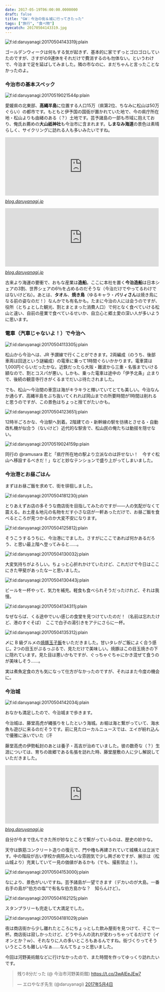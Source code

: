 ```yaml
---
date: 2017-05-19T06:00:00.0000000
draft: false
title: "GW：今治の街＆城に行ってきたった"
tags: ["旅行", "食べ物"]
eyecatch: 20170504143319.jpg
---
```

<p><span itemscope itemtype="http://schema.org/Photograph"><img src="20170504143319.jpg" alt="f:id:daruyanagi:20170504143319j:plain" title="f:id:daruyanagi:20170504143319j:plain" class="hatena-fotolife" itemprop="image"></span></p><p>ゴールデンウィークは何もする気が起きず、基本的に家でずっとゴロゴロしていたのですが、さすがの9連休をそれだけで費消するのも勿体ない。というわけで、今治まで足を延ばしてみました。隣の市なのに、まだちゃんと言ったことなかったのよ。</p>

<div class="section">
<h3>今治市の基本スペック</h3>
<p><span itemscope itemtype="http://schema.org/Photograph"><img src="20170519021544.png" alt="f:id:daruyanagi:20170519021544p:plain" title="f:id:daruyanagi:20170519021544p:plain" class="hatena-fotolife" itemprop="image"></span></p><p>愛媛県の北東部、<b>高縄半島</b>に位置する人口15万（県第2位、ちなみに松山は50万ぐらい）の都市です。もともと伊予国の国衙が置かれていた地で、今の県庁所在地・松山よりも由緒のある（？）土地です。芸予諸島の一部も市域に抱えており、俺氏お薦めの<b>大山祇神社</b>も今治市に含まれます。<b>しまなみ海道</b>の景色は素晴らしく、サイクリングに訪れる人も多いみたいですね。</p><p><iframe src="http://blog.daruyanagi.jp/embed/2015/05/07/131855" title="バイク：しまなみ海道行ったんだけど、降りる島を間違った。 - だるろぐ" class="embed-card embed-blogcard" scrolling="no" frameborder="0" style="display: block; width: 100%; height: 190px; max-width: 500px; margin: 10px 0px;"></iframe><cite class="hatena-citation"><a href="http://blog.daruyanagi.jp/entry/2015/05/07/131855">blog.daruyanagi.jp</a></cite></p><p><iframe src="http://blog.daruyanagi.jp/embed/2015/05/13/215021" title="バイク：大山祇神社に行ってきた - だるろぐ" class="embed-card embed-blogcard" scrolling="no" frameborder="0" style="display: block; width: 100%; height: 190px; max-width: 500px; margin: 10px 0px;"></iframe><cite class="hatena-citation"><a href="http://blog.daruyanagi.jp/entry/2015/05/13/215021">blog.daruyanagi.jp</a></cite></p><p>古来より海運の要衝で、おもな産業は<b>造船</b>。ここに本社を置く<b>今治造船</b>は日本シェアの3割、世界シェアの6％を占めるのだそうな（今治だけでやってるわけではないけどね）。あとは、<b>タオル</b>、<b>焼き鳥</b>（ゆるキャラ・<b>バリィさん</b>は焼き鳥になる前の姿なのだ！）なんかでも有名かも。たまに今治の人には会うのですが、役所（とちょとした観光、割とまとまった消費人口）で何となく食べていける松山と違い、自前の産業で食べているせいか、自立心と郷土愛の深い人が多いように思います。</p>

</div>
<div class="section">
<h3>電車（汽車じゃないよ！）で今治へ</h3>
<p><span itemscope itemtype="http://schema.org/Photograph"><img src="20170504113305.jpg" alt="f:id:daruyanagi:20170504113305j:plain" title="f:id:daruyanagi:20170504113305j:plain" class="hatena-fotolife" itemprop="image"></span></p><p>松山から今治へは、JR 予讃線で行くことができます。2両編成（のうち、後部車両は回送という謎編成）の電車に乗って1時間ぐらいかかります。電車賃は1,000円ぐらいだったかな。近鉄だったら大阪・難波から三重・名張までいける額なので、割とコスパが悪い。しかも、乗った電車は途中の「伊予北条」止まりで、後続の観音寺行きがくるまでだいぶ待たされました。</p><p>でも、松山～今治間の車窓は海がキラキラと輝いていてとても美しい。今治なんか通らず、高縄半島をぶち抜いてくれれば岡山までの所要時間が1時間は削れると思うのですが、この景色はちょっと捨てがたいかも。</p><p><span itemscope itemtype="http://schema.org/Photograph"><img src="20170504123651.jpg" alt="f:id:daruyanagi:20170504123651j:plain" title="f:id:daruyanagi:20170504123651j:plain" class="hatena-fotolife" itemprop="image"></span></p><p>12時半ごろかな、今治駅へ到着。2階建ての・新幹線の駅を彷彿とさせる・自動改札機が似合う（ないけど）近代的な駅舎で、松山民の俺たちは動揺を隠せない。</p><p><span itemscope itemtype="http://schema.org/Photograph"><img src="20170519024159.png" alt="f:id:daruyanagi:20170519024159p:plain" title="f:id:daruyanagi:20170519024159p:plain" class="hatena-fotolife" itemprop="image"></span></p><p>同行の @ramusara 君と「県庁所在地の駅より立派なのは許せない！　今すぐ松山へ移設するべきだ！」などと妙なテンションで盛り上がってしまいました。</p>

</div>
<div class="section">
<h3>今治港とお昼ごはん</h3>
<p>まずはお昼ご飯を求めて、街を徘徊しました。</p><p><span itemscope itemtype="http://schema.org/Photograph"><img src="20170504181230.jpg" alt="f:id:daruyanagi:20170504181230j:plain" title="f:id:daruyanagi:20170504181230j:plain" class="hatena-fotolife" itemprop="image"></span></p><p>とりあえずお店の多そうな商店街を目指してみたのですが――人の気配がなくて震える。お土産＆地元の名物をだす小さな店が一軒あっただけで、お昼ご飯を食べるところが見つかるのか大変不安になります。</p><p><span itemscope itemtype="http://schema.org/Photograph"><img src="20170504125812.jpg" alt="f:id:daruyanagi:20170504125812j:plain" title="f:id:daruyanagi:20170504125812j:plain" class="hatena-fotolife" itemprop="image"></span></p><p>そうこうするうちに、今治港にでました。さすがにここであれば何かあるだろう、と思い最上階へ登ってみると……。</p><p><span itemscope itemtype="http://schema.org/Photograph"><img src="20170504130032.jpg" alt="f:id:daruyanagi:20170504130032j:plain" title="f:id:daruyanagi:20170504130032j:plain" class="hatena-fotolife" itemprop="image"></span></p><p>大変気持ちがよろしい。ちょっと心折れかけていたけど、これだけで今日はここにきた甲斐があったなーと思いました。</p><p><span itemscope itemtype="http://schema.org/Photograph"><img src="20170504130443.jpg" alt="f:id:daruyanagi:20170504130443j:plain" title="f:id:daruyanagi:20170504130443j:plain" class="hatena-fotolife" itemprop="image"></span></p><p>ビールを一杯やって、気力を補充。軽食も食べられそうだったけれど、それは我慢。</p><p><span itemscope itemtype="http://schema.org/Photograph"><img src="20170504134311.jpg" alt="f:id:daruyanagi:20170504134311j:plain" title="f:id:daruyanagi:20170504134311j:plain" class="hatena-fotolife" itemprop="image"></span></p><p>なぜならば、くる途中でいい感じの食堂を見つけていたのだ！（名前は忘れたけど、港のすぐそば）　ここで白子の湯引きをアテにさらに一杯。</p><p><span itemscope itemtype="http://schema.org/Photograph"><img src="20170504135312.jpg" alt="f:id:daruyanagi:20170504135312j:plain" title="f:id:daruyanagi:20170504135312j:plain" class="hatena-fotolife" itemprop="image"></span></p><p>〆に B 級グルメの<a href="http://blog.daruyanagi.jp/entry/2015/05/13/215021">&#x713C;&#x8C5A;&#x7389;&#x5B50;&#x98EF;</a>をいただきました。甘いタレがご飯によく合う感じ。2つの目玉がぷるっぷるで、見ただけで美味しい。焼豚はこの目玉焼きの下に隠れています。見た目は悪いかもですが、ぐっちゃぐちゃにかき混ぜて食うのが美味しそう……。</p><p>実は煮魚定食の方も気になって仕方がなかったのですが、それはまた今度の機会に。</p>

</div>
<div class="section">
<h3>今治城</h3>
<p><span itemscope itemtype="http://schema.org/Photograph"><img src="20170504142034.jpg" alt="f:id:daruyanagi:20170504142034j:plain" title="f:id:daruyanagi:20170504142034j:plain" class="hatena-fotolife" itemprop="image"></span></p><p>おなかも満足したので、今治城まで歩きます。</p><p>今治城は、藤堂高虎が縄張りをしたという海城。お堀は海と繋がっていて、海水魚も遊びに来るのだそうです。前に見たローカルニュースでは、エイが紛れ込んで優雅に泳いでいた（汗</p><p>藤堂高虎の伊勢転封のあとは養子・高吉が治めていました。彼の数奇な（？）生涯については、育ちの故郷である名張を訪れた時、藤堂屋敷の人に少し解説していただきました。</p><p><iframe src="http://blog.daruyanagi.jp/embed/2016/04/18/232248" title="散策：藤堂高吉と名張城（？）。そして名松線 - だるろぐ" class="embed-card embed-blogcard" scrolling="no" frameborder="0" style="display: block; width: 100%; height: 190px; max-width: 500px; margin: 10px 0px;"></iframe><cite class="hatena-citation"><a href="http://blog.daruyanagi.jp/entry/2016/04/18/232248">blog.daruyanagi.jp</a></cite></p><p>自分が今まで住んできた所が妙なところで繋がっているのは、歴史の妙かな。</p><p>天守は鉄筋コンクリート造りの復元で、門や櫓も再建されていて城構えは立派です。中の階段が古い学校か病院みたいな雰囲気で少し興ざめですが、展示は（松山城より）充実していて一見の価値があるかも（でも、撮影禁止！）。</p><p><span itemscope itemtype="http://schema.org/Photograph"><img src="20170504153000.jpg" alt="f:id:daruyanagi:20170504153000j:plain" title="f:id:daruyanagi:20170504153000j:plain" class="hatena-fotolife" itemprop="image"></span></p><p>なにより、景色がいいですね。芸予諸島が一望できます（デカいのが大島。一番右手の島が“伯方の塩”で有名な伯方島かな？　知らんけど）。</p><p><span itemscope itemtype="http://schema.org/Photograph"><img src="20170504162125.jpg" alt="f:id:daruyanagi:20170504162125j:plain" title="f:id:daruyanagi:20170504162125j:plain" class="hatena-fotolife" itemprop="image"></span></p><p>スタンプラリーも完走して大満足でした。</p><p><span itemscope itemtype="http://schema.org/Photograph"><img src="20170504181029.jpg" alt="f:id:daruyanagi:20170504181029j:plain" title="f:id:daruyanagi:20170504181029j:plain" class="hatena-fotolife" itemprop="image"></span></p><p>夜は商店街から少し離れたところにちょっとした飲み屋街を見つけて、そこで一杯。商店街は寂しかったけど、どうやら人の流れが変わっちゃってるだけで（イオンとか？ｗ）、それなりに人の多いところもあるんですね。街づくりってそういうところも難しいなぁ……なんてちょっと思いました。</p><p>今回は河野美術館などに行けなかったので、また時間を作ってゆっくり訪れたいです。</p><p><blockquote class="twitter-tweet" data-lang="ja"><p lang="ja" dir="ltr">残り8分だった (@ 今治市河野美術館) <a href="https://t.co/3wAIEeJEw7">https://t.co/3wAIEeJEw7</a></p>&mdash; エロやなぎ先生 (@daruyanagi) <a href="https://twitter.com/daruyanagi/status/860039678942224385">2017年5月4日</a></blockquote><script async src="//platform.twitter.com/widgets.js" charset="utf-8"></script></p>

</div>
